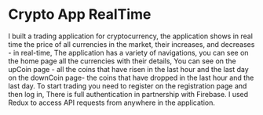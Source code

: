 # Crypto App RealTime

I built a trading application for cryptocurrency, the application shows in real time the price of all currencies in the market, their increases, and decreases - in real-time,
The application has a variety of navigations, you can see on the home page all the currencies with their details,
You can see on the upCoin page - all the coins that have risen in the last hour and the last day
on the downCoin page-
the coins that have dropped in the last hour and the last day.
To start trading you need to register on the registration page and then log in,
There is full authentication in partnership with Firebase.
I used Redux to access API requests from anywhere in the application.
